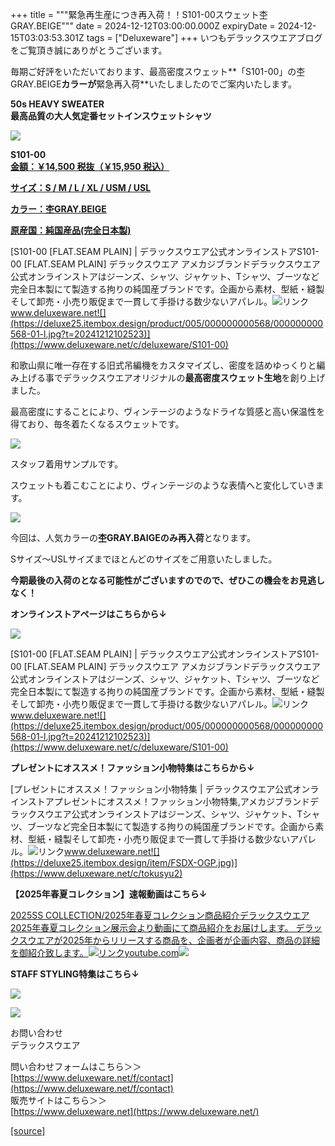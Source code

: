 +++
title = """緊急再生産につき再入荷！！S101-00スウェット杢GRAY.BEIGE"""
date = 2024-12-12T03:00:00.000Z
expiryDate = 2024-12-15T03:03:53.301Z
tags = ["Deluxeware"]
+++
いつもデラックスウエアブログをご覧頂き誠にありがとうございます。

毎期ご好評をいただいております、最高密度スウェット**「S101-00」の杢GRAY.BEIGE**カラーが**緊急再入荷**いたしましたのでご案内いたします。

**50s HEAVY SWEATER  
最高品質の大人気定番セットインスウェットシャツ**

[![](https://stat.ameba.jp/user_images/20241212/09/deluxeware/81/98/j/o0800080015520566225.jpg)](https://stat.ameba.jp/user_images/20241212/09/deluxeware/81/98/j/o0800080015520566225.jpg)

**S101-00**  
**[金額：￥14,500 税抜（￥15,950 税込）](https://www.deluxeware.net/c/deluxeware/S101-00)**

**[サイズ：S / M / L / XL / USM / USL](https://www.deluxeware.net/c/deluxeware/S101-00)**

**[カラー：杢GRAY.BEIGE](https://www.deluxeware.net/c/deluxeware/S101-00)**

**[原産国：純国産品(完全日本製)](https://www.deluxeware.net/c/deluxeware/S101-00)**

[S101-00 \[FLAT.SEAM PLAIN\] | デラックスウエア公式オンラインストアS101-00 \[FLAT.SEAM PLAIN\] デラックスウエア アメカジブランドデラックスウエア公式オンラインストアはジーンズ、シャツ、ジャケット、Tシャツ、ブーツなど完全日本製にて製造する拘りの純国産ブランドです。企画から素材、型紙・縫製そして卸売・小売り販促まで一貫して手掛ける数少ないアパレル。![リンク](https://c.stat100.ameba.jp/ameblo/symbols/v3.20.0/svg/gray/editor_link.svg)www.deluxeware.net![](https://deluxe25.itembox.design/product/005/000000000568/000000000568-01-l.jpg?t=20241212102523)](https://www.deluxeware.net/c/deluxeware/S101-00)

和歌山県に唯一存在する旧式吊編機をカスタマイズし、密度を詰めゆっくりと編み上げる事でデラックスウエアオリジナルの**最高密度スウェット生地**を創り上げました。

最高密度にすることにより、ヴィンテージのようなドライな質感と高い保温性を得ており、毎冬着たくなるスウェットです。

[![](https://stat.ameba.jp/user_images/20241125/15/deluxeware/11/ce/j/o0800080015514145734.jpg)](https://stat.ameba.jp/user_images/20241125/15/deluxeware/11/ce/j/o0800080015514145734.jpg)

スタッフ着用サンプルです。

スウェットも着こむことにより、ヴィンテージのような表情へと変化していきます。

[![](https://stat.ameba.jp/user_images/20241212/10/deluxeware/cb/5e/j/o0800100015520583515.jpg)](https://stat.ameba.jp/user_images/20241212/10/deluxeware/cb/5e/j/o0800100015520583515.jpg)

今回は、人気カラーの**杢GRAY.BAIGEのみ再入荷**となります。

Sサイズ～USLサイズまでほとんどのサイズをご用意いたしました。

**今期最後の入荷のとなる可能性がございますのでので、ぜひこの機会をお見逃しなく！**

**オンラインストアページはこちらから↓**

[![](https://stat.ameba.jp/user_images/20241212/10/deluxeware/72/da/j/o1200050015520584212.jpg)](https://www.deluxeware.net/c/deluxeware/S101-00)

[S101-00 \[FLAT.SEAM PLAIN\] | デラックスウエア公式オンラインストアS101-00 \[FLAT.SEAM PLAIN\] デラックスウエア アメカジブランドデラックスウエア公式オンラインストアはジーンズ、シャツ、ジャケット、Tシャツ、ブーツなど完全日本製にて製造する拘りの純国産ブランドです。企画から素材、型紙・縫製そして卸売・小売り販促まで一貫して手掛ける数少ないアパレル。![リンク](https://c.stat100.ameba.jp/ameblo/symbols/v3.20.0/svg/gray/editor_link.svg)www.deluxeware.net![](https://deluxe25.itembox.design/product/005/000000000568/000000000568-01-l.jpg?t=20241212102523)](https://www.deluxeware.net/c/deluxeware/S101-00)

**プレゼントにオススメ！ファッション小物特集はこちらから↓**

[プレゼントにオススメ！ファッション小物特集 | デラックスウエア公式オンラインストアプレゼントにオススメ！ファッション小物特集,アメカジブランドデラックスウエア公式オンラインストアはジーンズ、シャツ、ジャケット、Tシャツ、ブーツなど完全日本製にて製造する拘りの純国産ブランドです。企画から素材、型紙・縫製そして卸売・小売り販促まで一貫して手掛ける数少ないアパレル。![リンク](https://c.stat100.ameba.jp/ameblo/symbols/v3.20.0/svg/gray/editor_link.svg)www.deluxeware.net![](https://deluxe25.itembox.design/item/FSDX-OGP.jpg)](https://www.deluxeware.net/c/tokusyu2)

**【2025年春夏コレクション】速報動画はこちら↓**

[2025SS COLLECTION/2025年春夏コレクション商品紹介デラックスウエア2025年春夏コレクション展示会より動画にて商品紹介をお届けします。 デラックスウエアが2025年からリリースする商品を、企画者が企画内容、商品の詳細を御紹介致します。![リンク](https://c.stat100.ameba.jp/ameblo/symbols/v3.20.0/svg/gray/editor_link.svg)youtube.com![](https://i.ytimg.com/vi/A71qJSd2lh4/hqdefault.jpg?sqp=-oaymwEXCOADEI4CSFryq4qpAwkIARUAAIhCGAE=&rs=AOn4CLAjvDtZHCLmch_wfz5qqtOMUoi28A&days_since_epoch=20069)](https://youtube.com/playlist?list=PLmcuUjZ67rhnclr762_W-zDg7FyyrNvqF&si=on8e8Bjnwx0Vbp_e)

**STAFF STYLING特集はこちら↓**

[![](https://stat.ameba.jp/user_images/20241205/11/deluxeware/42/a2/j/o1200050015517935293.jpg?caw=800)](https://www.deluxeware.net/f/styling)

[![](https://stat.ameba.jp/user_images/20240315/15/deluxeware/04/7f/j/o0800026015413271803.jpg?caw=800)](https://www.instagram.com/deluxeware/?hl=ja)

お問い合わせ  
デラックスウエア

問い合わせフォームはこちら＞＞  
[https://www.deluxeware.net/f/contact](https://www.deluxeware.net/f/contact)  
販売サイトはこちら＞＞  
[https://www.deluxeware.net](https://www.deluxeware.net/)

[[source]](https://ameblo.jp/deluxeware/entry-12878353759.html)
